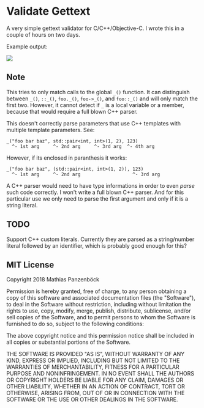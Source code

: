 Validate Gettext
================

A very simple gettext validator for C/C++/Objective-C. I wrote this in a couple
of hours on two days.

Example output:

![](https://i.imgur.com/gbimISU.png)

Note
----

This tries to only match calls to the global `_()` function. It can distinguish
between `_()`, `::_()`, `foo._()`, `foo->_()`, and `foo::_()` and will only
match the first two. However, it cannot detect if `_` is a local variable or a
member, because that would require a full blown C++ parser.

This doesn't correctly parse parameters that use C++ templates with multiple
template parameters. See:

    _("foo bar baz", std::pair<int, int>(1, 2), 123)
      ^- 1st arg     ^- 2nd arg     ^- 3rd arg  ^- 4th arg

However, if its enclosed in paranthesis it works:

    _("foo bar baz", (std::pair<int, int>(1, 2)), 123)
      ^- 1st arg     ^- 2nd arg                   ^- 3rd arg

A C++ parser would need to have type informations in order to even _parse_ such
code correctly. I won't write a full blown C++ parser. And for this particular
use we only need to parse the first argument and only if it is a string literal.

TODO
----

Support C++ custom literals. Currently they are parsed as a string/number
literal followed by an identifier, which is probably good enough for this?

MIT License
-----------

Copyright 2018 Mathias Panzenböck

Permission is hereby granted, free of charge, to any person obtaining a copy of
this software and associated documentation files (the "Software"), to deal in
the Software without restriction, including without limitation the rights to
use, copy, modify, merge, publish, distribute, sublicense, and/or sell copies of
the Software, and to permit persons to whom the Software is furnished to do so,
subject to the following conditions:

The above copyright notice and this permission notice shall be included in all
copies or substantial portions of the Software.

THE SOFTWARE IS PROVIDED "AS IS", WITHOUT WARRANTY OF ANY KIND, EXPRESS OR
IMPLIED, INCLUDING BUT NOT LIMITED TO THE WARRANTIES OF MERCHANTABILITY, FITNESS
FOR A PARTICULAR PURPOSE AND NONINFRINGEMENT. IN NO EVENT SHALL THE AUTHORS OR
COPYRIGHT HOLDERS BE LIABLE FOR ANY CLAIM, DAMAGES OR OTHER LIABILITY, WHETHER
IN AN ACTION OF CONTRACT, TORT OR OTHERWISE, ARISING FROM, OUT OF OR IN
CONNECTION WITH THE SOFTWARE OR THE USE OR OTHER DEALINGS IN THE SOFTWARE.
